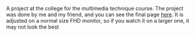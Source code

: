 A project at the college for the multimedia technique course. The project was done by me and my friend, and you can see the final page [here](https://karloleksic.github.io/MMT-projekt.io/). It is adjusted on a normal size FHD monitor, so if you watch it on a larger one, it may not look the best